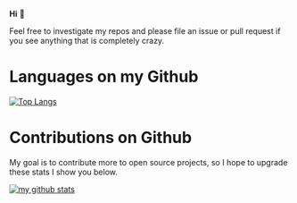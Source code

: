 **Hi** :wave:

Feel free to investigate my repos and please file an issue or pull request if
you see anything that is completely crazy.

# Languages on my Github
[![Top Langs](https://github-readme-stats.vercel.app/api/top-langs/?username=ricardicus)](https://github.com/anuraghazra/github-readme-stats&theme=dark)


# Contributions on Github

My goal is to contribute more to open source projects, so I hope to upgrade these stats I show you below.

[![my github stats](https://github-readme-stats.vercel.app/api?username=ricardicus)](https://github.com/anuraghazra/github-readme-stats&theme=dark)
